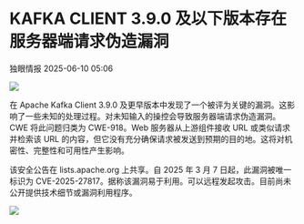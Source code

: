 #  KAFKA CLIENT 3.9.0 及以下版本存在服务器端请求伪造漏洞  
 独眼情报   2025-06-10 05:06  
  
![](https://mmbiz.qpic.cn/sz_mmbiz_png/KgxDGkACWnRxbPodEibtpibaE3TicH0otzytPDMTjmibWricz956WBQVcyQkpjbcyTCj1icOprVzuL30JjafsrlkpyYQ/640?wx_fmt=png&from=appmsg "")  
  
在 Apache Kafka Client 3.9.0 及更早版本中发现了一个被评为关键的漏洞。这影响了一些未知的处理过程。对未知输入的操控会导致服务器端请求伪造漏洞。CWE 将此问题归类为 CWE-918。Web 服务器从上游组件接收 URL 或类似请求并检索该 URL 的内容，但它没有充分确保请求被发送到预期的目的地。这将对机密性、完整性和可用性产生影响。  
  
该安全公告在 lists.apache.org 上共享。自 2025 年 3 月 7 日起，此漏洞被唯一标识为 CVE-2025-27817。据称该漏洞易于利用。可以远程发起攻击。目前尚未公开提供技术细节或漏洞利用程序。  
  
![](https://mmbiz.qpic.cn/sz_mmbiz_png/KgxDGkACWnRxbPodEibtpibaE3TicH0otzyZhh1t3jjQPJRKjLtRSzs9HicpID3sFrvnVhTpK9joybTY0BAlg7kmPg/640?wx_fmt=png&from=appmsg "")  
  
  
